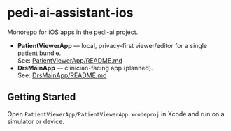 # pedi-ai-assistant-ios

Monorepo for iOS apps in the pedi-ai project.

- **PatientViewerApp** — local, privacy-first viewer/editor for a single patient bundle.  
  See: [PatientViewerApp/README.md](PatientViewerApp/README.md)
- **DrsMainApp** — clinician-facing app (planned).  
  See: [DrsMainApp/README.md](DrsMainApp/README.md)

## Getting Started
Open `PatientViewerApp/PatientViewerApp.xcodeproj` in Xcode and run on a simulator or device.
